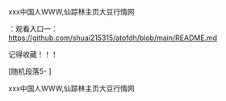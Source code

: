 ххх中国人WWW,仙踪林主页大豆行情网

：观看入口一：https://github.com/shuai215315/atofdh/blob/main/README.md


记得收藏！！！



[随机段落5-
]






ххх中国人WWW,仙踪林主页大豆行情网
